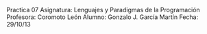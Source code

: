 Practica 07
Asignatura: Lenguajes y Paradigmas de la Programación
Profesora: Coromoto León
Alumno: Gonzalo J. García Martín
Fecha: 29/10/13
